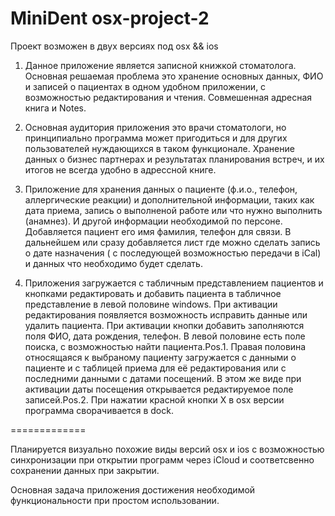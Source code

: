  MiniDent osx-project-2
=============
 Проект возможен в двух версиях под osx && ios

1. Данное приложение является записной книжкой стоматолога.
   Основная решаемая проблема это хранение основных данных, ФИО и записей о пациентах в одном удобном 
   приложении, с возможностью редактирования и чтения.
   Совмешенная адресная книга и Notes.
   
2. Основная аудитория приложения это врачи стоматологи, но принципиально программа может пригодиться
   и для других пользователей нуждающихся в таком функционале. Хранение данных о бизнес партнерах и 
   результатах планирования встреч, и их итогов не всегда удобно в адрессной книге.
   
3. Приложение для хранения данных о пациенте (ф.и.о., телефон, аллергические реакции) и
   дополнительной информации, таких как дата приема, запись о выполненой работе или что нужно
   выполнить (анамнез). И другой информации необходимой по персоне. 
   Добавляется пациент его имя фамилия, телефон для связи. В дальнейшем или сразу добавляется лист
   где можно сделать запись о дате назначения ( с последующей возможностью передачи в iCal) и данных
   что необходимо будет сделать.
   
4. Приложения загружается с табличным представлением пациентов и кнопками редактировать и добавить
   пациента в табличное представление в левой половине windows. При активации редактирования
   появляется возможность исправить данные или удалить пациента. При активации кнопки добавить
   заполняются поля ФИО, дата рождения, телефон. В левой половине есть поле поиска, с возможностью
   найти пациента.Pos.1.
   Правая половина относящаяся к выбраному пациенту загружается с данными о пациенте и с таблицей
   приема для её редактирования или с последними данными с датами посещений. В этом же 
   виде при активации даты посещения открывается редактируемое поле записей.Pos.2.
   При нажатии красной кнопки X в osx версии программа сворачивается в dock.

=============

Планируется визуально похожие виды версий osx и ios с возможностью синхронизации при открытии
программ через iCloud и соответсвенно сохранении данных при закрытии.  

Основная задача приложения достижения необходимой функциональности при простом использовании.

